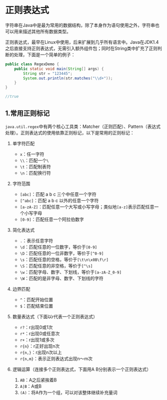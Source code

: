 # 正则表达式

​	字符串在Java中是最为常用的数据结构，除了本身作为语句使用之外，字符串也可以用来描述其他所有数据类型。

​	正则表达式，最早在Linux中使用，后来扩展到几乎所有语言中。Java在JDK1.4 之后直接支持正则表达式，无需引入额外组件包；同时在String类中扩充了正则判断的处理，下面是一个简单的例子：

```java
public class RegexDemo {
    public static void main(String[] args) {
        String str = "123445";
        System.out.println(str.matches("\\d+"));
    }
}
```

```java
//true
```



## 1.常用正则标记

​	`java.util.regex`中有两个核心工具类：Matcher（正则匹配）、Pattern（表达式处理）。正则表达式的使用依靠正则标记，以下是常用的正则标记：

1. 单字符匹配
   - `x`：任一字符
   - `\\`：匹配一个`\`
   - `\t`：匹配制表符
   - `\n`：匹配换行符
2. 字符范围
   - `[abc]`：匹配 a b c 三个中任意一个字符
   - `[^abc]`：匹配 a b c 以外的任意一个字符
   - `[a-zA-Z]`：匹配任意一个大写或小写字母；类似地`[a-z]`表示匹配任意一个小写字母
   - `[0-9]`：匹配任意一个阿拉伯数字
3. 简化表达式
   - `.`：表示任意字符
   - `\d`：匹配任意的一位数字，等价于`[0-9]`
   - `\D`：匹配任意的一位非数字，等价于`[^0-9]`
   - `\s`：匹配任意的空格，等价于`[\t\n\x0B\f\r]`
   - `\S`：匹配任意的非空格，等价于`[^\s]`
   - `\w`：匹配字母、数字、下划线，等价于`[a-zA-Z_0-9]`
   - `\W`：匹配的是非字母、数字、下划线的字符

4. 边界匹配
   - `^`：匹配开始位置
   - `$`：匹配结束位置
5. 数量表达式（下面以r代表一个正则表达式）
   - `r?`：r出现0或1次
   - `r*`：r出现0或任意次
   - `r+`：r出现1或多次
   - `r{n}`：r正好出现n次
   - `r{n,}`：r出现n次以上
   - `r{n,m}`：表示正则表达式出现n～m次
6. 逻辑运算（连接多个正则表达式，下面用A B分别表示一个正则表达式）
   1. `AB`：A之后紧挨着B
   2. `A|B`：A或B
   3. `(A)`：将A作为一个组，可以对该整体继续补充量词